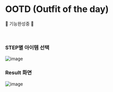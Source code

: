 # OOTD (Outfit of the day)

🚧 기능완성중 🚧

<br>

### STEP별 아이템 선택

![image](https://user-images.githubusercontent.com/76733178/143977323-f18f945b-41a0-4659-9b18-a671729e05b5.png)

### Result 화면

![image](https://user-images.githubusercontent.com/76733178/143977990-b5c16aa2-6689-4034-92c8-da6e7c2c52fd.png)
